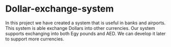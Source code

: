 # Dollar-exchange-system
In this project we have created a system that is useful in banks and airports. This system is able exchange Dollars into other currencies. Our system supports exchanging into both Egy pounds and AED. We can develop it later to support more currencies.
